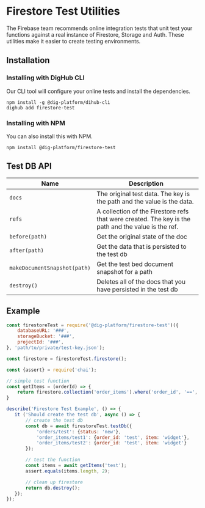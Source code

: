 Firestore Test Utilities
========================

The Firebase team recommends online integration tests that unit test your functions against 
a real instance of Firestore, Storage and Auth. These utilities make it easier to create testing
environments.

Installation
------------

### Installing with DigHub CLI

Our CLI tool will configure your online tests and install the dependencies.

```shell script
npm install -g @dig-platform/dihub-cli
dighub add firestore-test
```

### Installing with NPM

You can also install this with NPM.

`npm install @dig-platform/firestore-test`

Test DB API
-----------

| Name | Description |
| ---- | ----------- |
| `docs` | The original test data. The key is the path and the value is the data. |
| `refs` | A collection of the Firestore refs that were created. The key is the path and the value is the ref. |
| `before(path)` | Get the original state of the doc |
| `after(path)` | Get the data that is persisted to the test db |
| `makeDocumentSnapshot(path)` | Get the test bed document snapshot for a path |
| `destroy()` | Deletes all of the docs that you have persisted in the test db | 

Example
-------

```javascript
const firestoreTest = require('@dig-platform/firestore-test')({
    databaseURL: '###',
    storageBucket: '###',
    projectId: '###',
}, 'path/to/private/test-key.json');

const firestore = firestoreTest.firestore();

const {assert} = require('chai');

// simple test function
const getItems = (orderId) => {
    return firestore.collection('order_items').where('order_id', '==', orderId).get().then(snap => snap.docs);
}

describe('Firestore Test Example', () => {
   it ('Should create the test db', async () => {
       // create the test db
       const db = await firestoreTest.testDb({
           'orders/test': {status: 'new'},
           'order_items/test1': {order_id: 'test', item: 'widget'},
           'order_items/test2': {order_id: 'test', item: 'widget'}
       });

       // test the function
       const items = await getItems('test');
       assert.equals(items.length, 2);

       // clean up firestore
       return db.destroy();
   });
});
```








